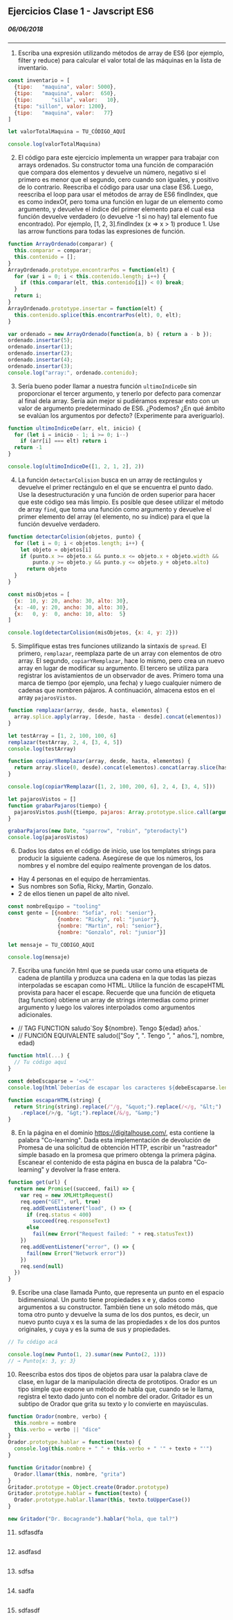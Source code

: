 ## Ejercicios Clase 1 - Javscript ES6
##### 06/06/2018

---

1. Escriba una expresión utilizando métodos de array de ES6 (por ejemplo, filter y reduce) para calcular el valor total de las máquinas en la lista de inventario.
```js
const inventario = [
  {tipo:   "maquina", valor: 5000},
  {tipo:   "maquina", valor:  650},
  {tipo:      "silla", valor:   10},
  {tipo: "sillon", valor: 1200},
  {tipo:   "maquina", valor:   77}
]

let valorTotalMaquina = TU_CÓDIGO_AQUÍ

console.log(valorTotalMaquina)
```

2. El código para este ejercicio implementa un wrapper para trabajar con arrays ordenados. Su constructor toma una función de comparación que compara dos elementos y devuelve un número, negativo si el primero es menor que el segundo, cero cuando son iguales, y positivo de lo contrario.
Reescriba el código para usar una clase ES6. Luego, reescriba el loop para usar el métodos de array de ES6 findIndex, que es como indexOf, pero toma una función en lugar de un elemento como argumento, y devuelve el índice del primer elemento para el cual esa función devuelve verdadero (o devuelve -1 si no hay) tal elemento fue encontrado). Por ejemplo, [1, 2, 3].findIndex (x => x > 1) produce 1. Use las arrow functions para todas las expresiones de función.

```js
function ArrayOrdenado(comparar) {
  this.comparar = comparar;
  this.contenido = [];
}
ArrayOrdenado.prototype.encontrarPos = function(elt) {
  for (var i = 0; i < this.contenido.length; i++) {
    if (this.comparar(elt, this.contenido[i]) < 0) break;
  }
  return i;
}
ArrayOrdenado.prototype.insertar = function(elt) {
  this.contenido.splice(this.encontrarPos(elt), 0, elt);
}

var ordenado = new ArrayOrdenado(function(a, b) { return a - b });
ordenado.insertar(5);
ordenado.insertar(1);
ordenado.insertar(2);
ordenado.insertar(4);
ordenado.insertar(3);
console.log("array:", ordenado.contenido);

```

3. Sería bueno poder llamar a nuestra función `ultimoIndiceDe` sin proporcionar el tercer argumento, y tenerlo por defecto para comenzar al final dela array. Sería aún mejor si pudiéramos expresar esto con un valor de argumento predeterminado de ES6. ¿Podemos?
¿En qué ámbito se evalúan los argumentos por defecto? (Experimente para averiguarlo).


```js
function ultimoIndiceDe(arr, elt, inicio) {
  for (let i = inicio - 1; i >= 0; i--)
    if (arr[i] === elt) return i
  return -1
}

console.log(ultimoIndiceDe([1, 2, 1, 2], 2))
```

4. La función `detectarColision` busca en un array de rectángulos y devuelve el primer rectángulo en el que se encuentra el punto dado.
Use la desestructuración y una función de orden superior para hacer que este código sea más limpio. Es posible que desee utilizar el método de array `find`, que toma una función como argumento y devuelve el primer elemento del array (el elemento, no su índice) para el que la función devuelve verdadero.

```js
function detectarColision(objetos, punto) {
  for (let i = 0; i < objetos.length; i++) {
    let objeto = objetos[i]
    if (punto.x >= objeto.x && punto.x <= objeto.x + objeto.width &&
        punto.y >= objeto.y && punto.y <= objeto.y + objeto.alto)
      return objeto
  }
}

const misObjetos = [
  {x:  10, y: 20, ancho: 30, alto: 30},
  {x: -40, y: 20, ancho: 30, alto: 30},
  {x:   0, y:  0, ancho: 10, alto:  5}
]

console.log(detectarColision(misObjetos, {x: 4, y: 2}))
```

5. Simplifique estas tres funciones utilizando la sintaxis de `spread`. El primero, `remplazar`, reemplaza parte de un array con elementos de otro array. El segundo, `copiarYRemplazar`, hace lo mismo, pero crea un nuevo array en lugar de modificar su argumento. El tercero se utiliza para registrar los avistamientos de un observador de aves. Primero toma una marca de tiempo (por ejemplo, una fecha) y luego cualquier número de cadenas que nombren pájaros. A continuación, almacena estos en el array `pajarosVistos`.

```js
function remplazar(array, desde, hasta, elementos) {
  array.splice.apply(array, [desde, hasta - desde].concat(elementos))
}

let testArray = [1, 2, 100, 100, 6]
remplazar(testArray, 2, 4, [3, 4, 5])
console.log(testArray)

function copiarYRemplazar(array, desde, hasta, elementos) {
  return array.slice(0, desde).concat(elementos).concat(array.slice(hasta))
}

console.log(copiarYRemplazar([1, 2, 100, 200, 6], 2, 4, [3, 4, 5]))

let pajarosVistos = []
function grabarPajaros(tiempo) {
  pajarosVistos.push({tiempo, pajaros: Array.prototype.slice.call(arguments, 1)})
}

grabarPajaros(new Date, "sparrow", "robin", "pterodactyl")
console.log(pajarosVistos)
```

6. Dados los datos en el código de inicio, use los templates strings para producir la siguiente cadena. Asegúrese de que los números, los nombres y el nombre del equipo realmente provengan de los datos.
 * Hay 4 personas en el equipo de herramientas.
 * Sus nombres son Sofía, Ricky, Martin, Gonzalo.
 * 2 de ellos tienen un papel de alto nivel.

```js
const nombreEquipo = "tooling"
const gente = [{nombre: "Sofía", rol: "senior"},
                {nombre: "Ricky", rol: "junior"},
                {nombre: "Martin", rol: "senior"},
                {nombre: "Gonzalo", rol: "junior"}]

let mensaje = TU_CODIGO_AQUI

console.log(mensaje)
```

7. Escriba una función html que se pueda usar como una etiqueta de cadena de plantilla y produzca una cadena en la que todas las piezas interpoladas se escapan como HTML. Utilice la función de escapeHTML provista para hacer el escape. Recuerde que una función de etiqueta (tag function) obtiene un array de strings intermedias como primer argumento y luego los valores interpolados como argumentos adicionales.
  * // TAG FUNCTION saludo\`Soy ${nombre}. Tengo ${edad} años.`
  * // FUNCIÓN EQUIVALENTE saludo(["Soy ", ". Tengo ", " años."], nombre, edad)
```js
function html(...) {
  // Tu código aquí
}

const debeEscaparse = '<>&"'
console.log(html`Deberías de escapar los caracteres ${debeEscaparse.length} “${debeEscaparse}” en HTML`)

function escaparHTML(string) {
  return String(string).replace(/"/g, "&quot;").replace(/</g, "&lt;")
  	.replace(/>/g, "&gt;").replace(/&/g, "&amp;")
}
```

8. En la página en el dominio https://digitalhouse.com/, esta contiene la palabra "Co-learning". Dada esta implementación de devolución de Promesa de una solicitud de obtención HTTP, escribir un "rastreador" simple basado en la promesa que primero obtenga la primera página. Escanear el contenido de esta página en busca de la palabra "Co-learning" y devolver la frase entera.
```js
function get(url) {
  return new Promise((succeed, fail) => {
    var req = new XMLHttpRequest()
    req.open("GET", url, true)
    req.addEventListener("load", () => {
      if (req.status < 400)
        succeed(req.responseText)
      else
        fail(new Error("Request failed: " + req.statusText))
    })
    req.addEventListener("error", () => {
      fail(new Error("Network error"))
    })
    req.send(null)
  })
}
```

9.  Escribe una clase llamada Punto, que representa un punto en el espacio bidimensional. Un punto tiene propiedades x e y, dados como argumentos a su constructor. También tiene un solo método más, que toma otro punto y devuelve la suma de los dos puntos, es decir, un nuevo punto cuya x es la suma de las propiedades x de los dos puntos originales, y cuya y es la suma de sus y propiedades.
```js
// Tu código acá

console.log(new Punto(1, 2).sumar(new Punto(2, 1)))
// → Punto{x: 3, y: 3}
```

10. Reescriba estos dos tipos de objetos para usar la palabra clave de clase, en lugar de la manipulación directa de prototipos. Orador es un tipo simple que expone un método de habla que, cuando se le llama, registra el texto dado junto con el nombre del orador. Gritador es un subtipo de Orador que grita su texto y lo convierte en mayúsculas.
```js
function Orador(nombre, verbo) {
  this.nombre = nombre
  this.verbo = verbo || "dice"
}
Orador.prototype.hablar = function(texto) {
  console.log(this.nombre + " " + this.verbo + " '" + texto + "'")
}

function Gritador(nombre) {
  Orador.llamar(this, nombre, "grita")
}
Gritador.prototype = Object.create(Orador.prototype)
Gritador.prototype.hablar = function(texto) {
  Orador.prototype.hablar.llamar(this, texto.toUpperCase())
}

new Gritador("Dr. Bocagrande").hablar("hola, que tal?")
```

11. sdfasdfa
```js
```
12. asdfasd
```js
```
13. sdfsa
```js
```
14. sadfa
```js
```
15. sdfasdf
```js
```